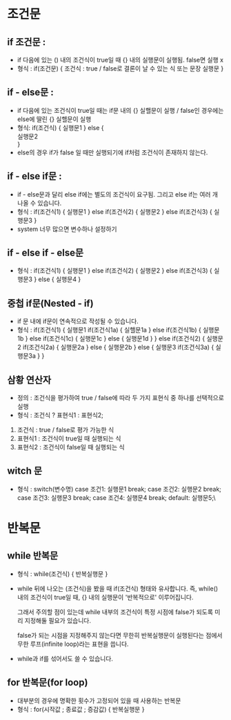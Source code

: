 # 조건문
## if 조건문 : 
- if 다음에 있는 () 내의 조건식이 true일 때 {} 내의 실행문이 실행됨. false면 실행 x
- 형식 :
  if(조건문) {   조건식 : true / false로 결론이 날 수 있는 식 또는 문장 실행문 }

## if - else문 :
- if 다음에 있는 조건식이 true일 때는  if문 내의  {}  실핼문이 실행 / false인 경우에는 else에 딸린 {} 실핼문이 실행
- 형식:
  if(조건식) { 
실행문1
} else {    
실행문2    
}
- else의 경우 if가 false 일 때만 실행되기에 if처럼 조건식이 존재하지 않는다.

## if - else if문 :
- if - else문과 달리 else if에는 별도의 조건식이 요구됨.
그리고 else if는 여러 개 나올 수 있습니다.
- 형식 :
if(조건식1) {
실행문1
} else if(조건식2) {
실행문2
} else if(조건식3) {
실행문3
}
- system 너무 많으면 변수하나 설정하기

## if - else if - else문
- 형식 :
if(조건식1) { 
실행문1
} else if(조건식2) {
실행문2
} else if(조건식3) {
실행문3
} else {
실행문4
}

## 중첩 if문(Nested - if)
- if 문 내에 if문이 연속적으로 작성될 수 있습니다.
- 형식 :
if(조건식1) {
실행문1
if(조건식1a) {
실핼문1a
} else if(조건식1b) {
실행문1b
} else if(조건식1c) {
실행문1c
} else {
실행문1d
}
} else if(조건식2) {
실행문2
if(조건식2a) {
실행문2a
} else {
실행문2b
} else {
실행문3
if(조건식3a) {
실행문3a
}
}

## 삼황 연산자
- 정의 : 조건식을 평가하여 true / false에 따라 두 가지 표현식 중 하나를 선택적으로 실행
- 형식 : 조건식 ? 표현식1 : 표현식2;
1) 조건식 : true / false로 평가 가능한 식
2) 표현식1 : 조건식이 true일 때 실행되는 식
3) 표현식2 : 조건식이 false일 때 실행되는 식

## witch 문
- 형식 :
switch(변수명)
case 조건1:
실행문1
break;
case 조건2:
실행문2
break;
case 조건3:
실행문3
break;
case 조건4:
실행문4
break;
default:
실행문5;\

# 반복문
##     while 반복문
- 형식 :
    while(조건식) {
        반복실행문
    }
- while 뒤에 나오는  (조건식)을 봤을 때 if(조건식) 형태와 유사합니다.
    즉, while() 내의 조건식이 true일 때, {} 내의 실행문이 '반복적으로'
    이루어집니다.

    그래서 주의할 점이 있는데
    while 내부의 조건식이 특정 시점에 false가 되도록 미리 지정해둘 필요가 있습니다.

    false가 되는 시점을 지정해주지 않는다면 무한히 반복실행문이 실행된다는 점에서
    무한 루프(infinite loop)라는 표현을 씁니다.
- while과 if를 섞어서도 쓸 수 있습니다.

## for 반복문(for loop)
- 대부분의 경우에 명확한 횟수가 고정되어 있을 때 사용하는 반복문
- 형식 :
    for(시작값 ; 종료값 ; 증감값) {
        반복실행문
    }